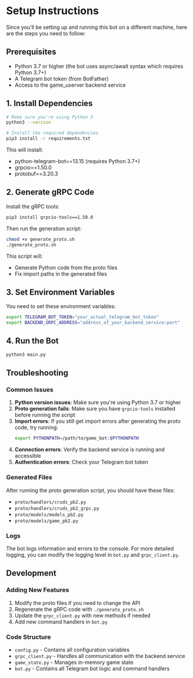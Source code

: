 # Setup Instructions

Since you'll be setting up and running this bot on a different machine, here are the steps you need to follow:

## Prerequisites

- Python 3.7 or higher (the bot uses async/await syntax which requires Python 3.7+)
- A Telegram bot token (from BotFather)
- Access to the game_userver backend service

## 1. Install Dependencies

```bash
# Make sure you're using Python 3
python3 --version

# Install the required dependencies
pip3 install -r requirements.txt
```

This will install:
- python-telegram-bot==13.15 (requires Python 3.7+)
- grpcio==1.50.0
- protobuf==3.20.3

## 2. Generate gRPC Code

Install the gRPC tools:
```bash
pip3 install grpcio-tools==1.50.0
```

Then run the generation script:
```bash
chmod +x generate_proto.sh
./generate_proto.sh
```

This script will:
- Generate Python code from the proto files
- Fix import paths in the generated files

## 3. Set Environment Variables

You need to set these environment variables:

```bash
export TELEGRAM_BOT_TOKEN="your_actual_telegram_bot_token"
export BACKEND_GRPC_ADDRESS="address_of_your_backend_service:port"
```

## 4. Run the Bot

```bash
python3 main.py
```

## Troubleshooting

### Common Issues

1. **Python version issues**: Make sure you're using Python 3.7 or higher
2. **Proto generation fails**: Make sure you have `grpcio-tools` installed before running the script
3. **Import errors**: If you still get import errors after generating the proto code, try running:
   ```bash
   export PYTHONPATH=/path/to/game_bot:$PYTHONPATH
   ```
4. **Connection errors**: Verify the backend service is running and accessible
5. **Authentication errors**: Check your Telegram bot token

### Generated Files

After running the proto generation script, you should have these files:
- `proto/handlers/cruds_pb2.py`
- `proto/handlers/cruds_pb2_grpc.py`
- `proto/models/models_pb2.py`
- `proto/models/game_pb2.py`

### Logs

The bot logs information and errors to the console. For more detailed logging, you can modify the logging level in `bot.py` and `grpc_client.py`.

## Development

### Adding New Features

1. Modify the proto files if you need to change the API
2. Regenerate the gRPC code with `./generate_proto.sh`
3. Update the `grpc_client.py` with new methods if needed
4. Add new command handlers in `bot.py`

### Code Structure

- `config.py` - Contains all configuration variables
- `grpc_client.py` - Handles all communication with the backend service
- `game_state.py` - Manages in-memory game state
- `bot.py` - Contains all Telegram bot logic and command handlers